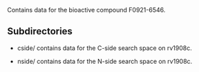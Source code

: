 Contains data for the bioactive compound F0921-6546.

## Subdirectories

- cside/ contains data for the C-side search space on rv1908c.

- nside/ contains data for the N-side search space on rv1908c.


